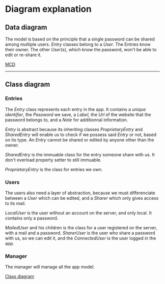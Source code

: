 # Diagram explanation

## Data diagram

The model is based on the principle that a single password can be shared among multiple users. *Entry* classes belong to a *User*. The Entries know their owner. The other *User*(s), which know the password, won't be able to edit or re-share it.

[MCD](./MCD/database_mcd.mermaid.md)

----

## Class diagram

### Entries
The *Entry* class represents each entry in the app. It contains a *unique identifier*, the *Password* we save, a *Label*, the *Url* of the website that the password belongs to, and a *Note* for additionnal information.

*Entry* is abstract because its inheriting classes *ProprietaryEntry* and *SharedEntry* will enable us to check if we possess said *Entry* or not, based on its type. An *Entry* cannot be shared or edited by anyone other than the owner.

*SharedEntry* is the immuable class for the entry someone share with us. It don't overload property setter to still immuable.

*ProprietaryEntry* is the class for entries we own.

### Users
The users also need a layer of abstraction, because we must differenciate between a *User* which can be edited, and a *Sharer* which only gives access to its mail.

*LocalUser* is the user without an account on the server, and only local. It contains only a password.

*MailedUser* and his children is the class for a user registered on the server, with a mail and a password. *SharerUser* is the user who share a password with us, so we can edit it, and the *ConnectedUser* is the user logged in the app.

### Manager
The manager will manage all the app model.

[Class diagram](./Class/v2.mermaid.md)